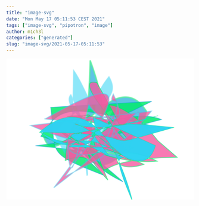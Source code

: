 ```yaml
---
title: "image-svg"
date: "Mon May 17 05:11:53 CEST 2021"
tags: ["image-svg", "pipotron", "image"]
author: m1ch3l
categories: ["generated"]
slug: "image-svg/2021-05-17-05:11:53"
---
```


![](image.svg)
